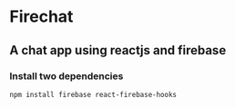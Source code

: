 # Firechat

## A chat app using reactjs and firebase

### Install two dependencies 
```
npm install firebase react-firebase-hooks
```
